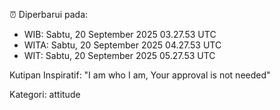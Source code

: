 ⏰ Diperbarui pada:
- WIB: Sabtu, 20 September 2025 03.27.53 UTC
- WITA: Sabtu, 20 September 2025 04.27.53 UTC
- WIT: Sabtu, 20 September 2025 05.27.53 UTC

Kutipan Inspiratif:
"I am who I am, Your approval is not needed"


Kategori: attitude

